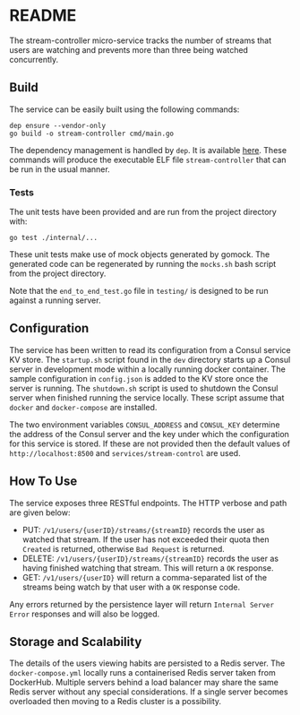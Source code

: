 # README

The stream-controller micro-service tracks the number of streams that users are watching and prevents more 
than three being watched concurrently. 

## Build

The service can be easily built using the following commands:

```
dep ensure --vendor-only
go build -o stream-controller cmd/main.go
``` 

The dependency management is handled by `dep`. It is available [here](https://github.com/golang/dep).
These commands will produce the executable ELF file `stream-controller` that can be run in the usual manner.

### Tests

The unit tests have been provided and are run from the project directory with: 

```
go test ./internal/...
```  

These unit tests make use of mock objects generated by gomock. The generated code can be regenerated by running
the `mocks.sh` bash script from the project directory.

Note that the `end_to_end_test.go` file in `testing/` is designed to be run against a running server.    

## Configuration

The service has been written to read its configuration from a Consul service KV store. The `startup.sh` script found in
the `dev` directory starts up a Consul server in development mode within a locally running docker container. The sample
configuration in `config.json` is added to the KV store once the server is running. The `shutdown.sh` script is used to 
shutdown the Consul server when finished running the service locally. These script assume that `docker` and 
`docker-compose` are installed. 

The two environment variables `CONSUL_ADDRESS` and `CONSUL_KEY` determine the address of the Consul server and the key 
under which the configuration for this service is stored. If these are not provided then the default values of 
`http://localhost:8500` and `services/stream-control` are used.

## How To Use

The service exposes three RESTful endpoints. The HTTP verbose and path are given below: 

* PUT: `/v1/users/{userID}/streams/{streamID}` records the user as watched that stream. If the user has not exceeded 
their quota then `Created` is returned, otherwise `Bad Request` is returned. 
* DELETE: `/v1/users/{userID}/streams/{streamID}` records the user as having finished watching that stream. This will
return a `OK` response.
* GET: `/v1/users/{userID}` will return a comma-separated list of the streams being watch by that user with a `OK` 
response code.

Any errors returned by the persistence layer will return `Internal Server Error` responses and will also be logged. 

## Storage and Scalability

The details of the users viewing habits are persisted to a Redis server. The `docker-compose.yml` locally runs a
containerised Redis server taken from DockerHub. Multiple servers behind a load balancer may share the same Redis 
server without any special considerations. If a single server becomes overloaded then moving to a Redis cluster
is a possibility. 
